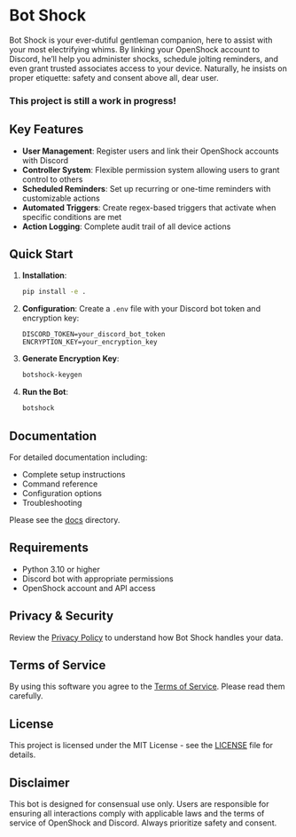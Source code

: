 # Bot Shock

Bot Shock is your ever-dutiful gentleman companion, here to assist with your most electrifying whims. By linking your OpenShock account to Discord, he’ll help you administer shocks, schedule jolting reminders, and even grant trusted associates access to your device. Naturally, he insists on proper etiquette: safety and consent above all, dear user.


### This project is still a work in progress!

## Key Features

- **User Management**: Register users and link their OpenShock accounts with Discord
- **Controller System**: Flexible permission system allowing users to grant control to others
- **Scheduled Reminders**: Set up recurring or one-time reminders with customizable actions
- **Automated Triggers**: Create regex-based triggers that activate when specific conditions are met
- **Action Logging**: Complete audit trail of all device actions

## Quick Start

1. **Installation**:
   ```bash
   pip install -e .
   ```

2. **Configuration**:
   Create a `.env` file with your Discord bot token and encryption key:
   ```
   DISCORD_TOKEN=your_discord_bot_token
   ENCRYPTION_KEY=your_encryption_key
   ```

3. **Generate Encryption Key**:
   ```bash
   botshock-keygen
   ```

4. **Run the Bot**:
   ```bash
   botshock
   ```

## Documentation

For detailed documentation including:
- Complete setup instructions
- Command reference
- Configuration options
- Troubleshooting

Please see the [docs](/docs) directory.

## Requirements

- Python 3.10 or higher
- Discord bot with appropriate permissions
- OpenShock account and API access

## Privacy & Security

Review the [Privacy Policy](PRIVACY.md) to understand how Bot Shock handles your data.

## Terms of Service

By using this software you agree to the [Terms of Service](TERMS.md). Please read them carefully.

## License

This project is licensed under the MIT License - see the [LICENSE](LICENSE) file for details.

## Disclaimer

This bot is designed for consensual use only. Users are responsible for ensuring all interactions comply with applicable laws and the terms of service of OpenShock and Discord. Always prioritize safety and consent.
